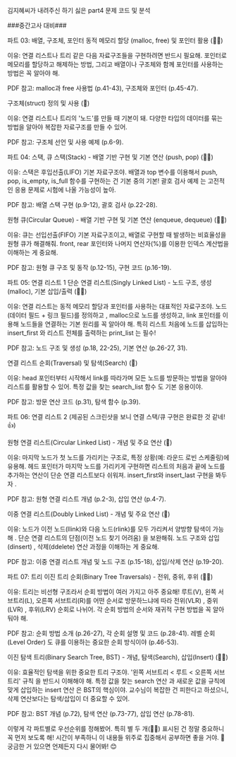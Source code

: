 김지혜씨가 내려주신 하기 싫은 part4 문제 코드 및 분석

###중간고사 대비###

파트 03: 배열, 구조체, 포인터
동적 메모리 할당 (malloc, free) 및 포인터 활용 (🌟🌟)

이유: 연결 리스트나 트리 같은 다음 자료구조들을 구현하려면 반드시 필요해. 포인터로 메모리를 할당하고 해제하는 방법, 그리고 배열이나 구조체와 함께 포인터를 사용하는 방법은 꼭 알아야 해. 


PDF 참고: malloc과 free 사용법 (p.41-43), 구조체와 포인터 (p.45-47).

구조체(struct) 정의 및 사용 (🌟)

이유: 연결 리스트나 트리의 '노드'를 만들 때 기본이 돼. 다양한 타입의 데이터를 묶는 방법을 알아야 복잡한 자료구조를 만들 수 있어. 

PDF 참고: 구조체 선언 및 사용 예제 (p.6-9).

파트 04: 스택, 큐
스택(Stack) - 배열 기반 구현 및 기본 연산 (push, pop) (🌟🌟)

이유: 스택은 후입선출(LIFO) 기본 자료구조야. 배열과 top 변수를 이용해서 push, pop, is_empty, is_full 함수를 구현하는 건 기본 중의 기본! 괄호 검사 예제 는 고전적인 응용 문제로 시험에 나올 가능성이 높아.




PDF 참고: 배열 스택 구현 (p.9-12), 괄호 검사 (p.22-28).

원형 큐(Circular Queue) - 배열 기반 구현 및 기본 연산 (enqueue, dequeue) (🌟🌟)

이유: 큐는 선입선출(FIFO) 기본 자료구조이고, 배열로 구현할 때 발생하는 비효율성을 원형 큐가 해결해줘. front, rear 포인터와 나머지 연산자(%)를 이용한 인덱스 계산법을 이해하는 게 중요해. 

PDF 참고: 원형 큐 구조 및 동작 (p.12-15), 구현 코드 (p.16-19).

파트 05: 연결 리스트 1
단순 연결 리스트(Singly Linked List) - 노드 구조, 생성 (malloc), 기본 삽입/출력 (🌟🌟)

이유: 연결 리스트는 동적 메모리 할당과 포인터를 사용하는 대표적인 자료구조야. 노드(데이터 필드 + 링크 필드)를 정의하고 , malloc으로 노드를 생성하고, link 포인터를 이용해 노드들을 연결하는 기본 원리를 꼭 알아야 해. 특히 리스트 처음에 노드를 삽입하는 insert_first 와 리스트 전체를 출력하는 print_list 는 필수!





PDF 참고: 노드 구조 및 생성 (p.18, 22-25), 기본 연산 (p.26-27, 31).

연결 리스트 순회(Traversal) 및 탐색(Search) (🌟)

이유: head 포인터부터 시작해서 link를 따라가며 모든 노드를 방문하는 방법을 알아야 리스트를 활용할 수 있어. 특정 값을 찾는 search_list 함수 도 기본 응용이야.

PDF 참고: 방문 연산 코드 (p.31), 탐색 함수 (p.39).

파트 06: 연결 리스트 2
(제공된 스크린샷을 보니 연결 스택/큐 구현은 완료한 것 같네! 👍)

원형 연결 리스트(Circular Linked List) - 개념 및 주요 연산 (🌟)

이유: 마지막 노드가 첫 노드를 가리키는 구조로, 특정 상황(예: 라운드 로빈 스케줄링)에 유용해. 헤드 포인터가 마지막 노드를 가리키게 구현하면 리스트의 처음과 끝에 노드를 추가하는 연산이 단순 연결 리스트보다 쉬워져. insert_first와 insert_last 구현을 봐두자 .



PDF 참고: 원형 연결 리스트 개념 (p.2-3), 삽입 연산 (p.4-7).

이중 연결 리스트(Doubly Linked List) - 개념 및 주요 연산 (🌟)

이유: 노드가 이전 노드(llink)와 다음 노드(rlink)를 모두 가리켜서 양방향 탐색이 가능해 . 단순 연결 리스트의 단점(이전 노드 찾기 어려움) 을 보완해줘. 노드 구조와 삽입(dinsert) , 삭제(ddelete)  연산 과정을 이해하는 게 중요해.




PDF 참고: 이중 연결 리스트 개념 및 노드 구조 (p.15-18), 삽입/삭제 연산 (p.19-20).

파트 07: 트리
이진 트리 순회(Binary Tree Traversals) - 전위, 중위, 후위 (🌟🌟)

이유: 트리는 비선형 구조라서 순회 방법이 여러 가지고 아주 중요해! 루트(V), 왼쪽 서브트리(L), 오른쪽 서브트리(R)를 어떤 순서로 방문하느냐에 따라 전위(VLR) , 중위(LVR) , 후위(LRV)  순회로 나뉘어. 각 순회 방법의 순서와 재귀적 구현 방법을 꼭 알아둬야 해.





PDF 참고: 순회 방법 소개 (p.26-27), 각 순회 설명 및 코드 (p.28-41). 레벨 순회(Level Order) 도 큐를 이용하는 중요한 순회 방식이야 (p.46-53).

이진 탐색 트리(Binary Search Tree, BST) - 개념, 탐색(Search), 삽입(Insert) (🌟🌟)

이유: 효율적인 탐색을 위한 중요한 트리 구조야. '왼쪽 서브트리 < 루트 < 오른쪽 서브트리' 규칙 을 반드시 이해해야 해. 특정 값을 찾는 search 연산 과 새로운 값을 규칙에 맞게 삽입하는 insert 연산 은 BST의 핵심이야. 교수님이 복잡한 건 피한다고 하셨으니, 삭제 연산보다는 탐색/삽입이 더 중요할 수 있어.





PDF 참고: BST 개념 (p.72), 탐색 연산 (p.73-77), 삽입 연산 (p.78-81).

이렇게 각 파트별로 우선순위를 정해봤어. 특히 별 두 개(🌟🌟) 표시된 건 정말 중요하니 꼭 먼저 보도록 해! 시간이 부족하니 이 내용들 위주로 집중해서 공부하면 좋을 거야. 💪 궁금한 거 있으면 언제든지 다시 물어봐! 😊
